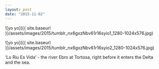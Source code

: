 ```yaml
---
layout: post
date: "2015-11-02"
---
```


![yo yo]({{ site.baseurl }}/assets/images/2015/tumblr_nx6gxzNbv61r16syio1_1280-1024x576.jpg)

![yo yo]({{ site.baseurl }}/assets/images/2015/tumblr_nx6gxzNbv61r16syio2_1280-1024x576.jpg)

‘Lo Riu Es Vida’ - the river Ebro at Tortosa, right before it enters the Delta and the sea.
